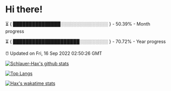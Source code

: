 # Hi there!

⏳ { ███████████████░░░░░░░░░░░░░░░ } - 50.39% - Month progress

⏳ { █████████████████████░░░░░░░░░ } - 70.72% - Year progress

⏰ Updated on Fri, 16 Sep 2022 02:50:26 GMT


[![Schlauer-Hax's github stats](https://github-readme-stats.vercel.app/api?username=Schlauer-Hax&show_icons=true&theme=dark&count_private=true)](https://github.com/Schlauer-Hax)


[![Top Langs](https://github-readme-stats.vercel.app/api/top-langs/?username=Schlauer-Hax&layout=compact&theme=dark)](https://github.com/Schlauer-Hax?tab=repositories)


[![Hax's wakatime stats](https://github-readme-stats.vercel.app/api/wakatime?username=Hax&theme=dark)](https://wakatime.com/@Hax)

